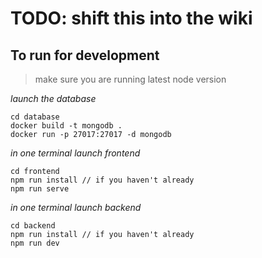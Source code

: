 # TODO: shift this into the wiki 

## To run for development

> make sure you are running latest node version

_launch the database_
```
cd database
docker build -t mongodb .
docker run -p 27017:27017 -d mongodb
```

_in one terminal launch frontend_
```
cd frontend
npm run install // if you haven't already
npm run serve
```

_in one terminal launch backend_
```
cd backend
npm run install // if you haven't already
npm run dev
```